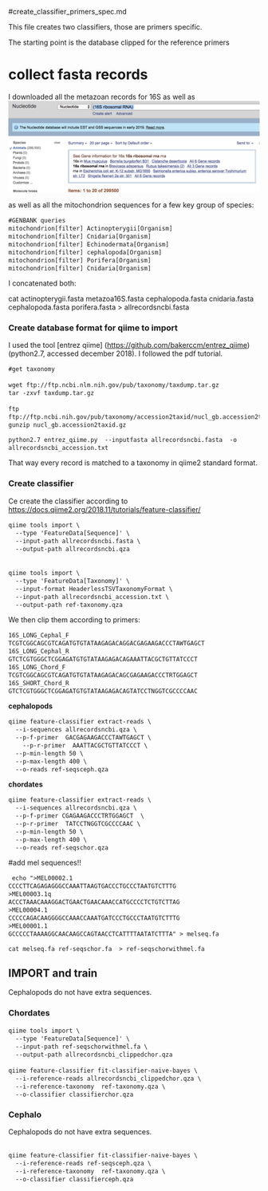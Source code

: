 #create_classifier_primers_spec.md

This file creates two classifiers, those are primers specific.

The starting point is the database clipped for the reference primers


# collect fasta records

I downloaded all the metazoan records for 16S as well as 
![output/pictures/ncbiextraction.png](output/pictures/ncbiextraction.png)

as well as all the mitochondrion sequences for a few key group of species: 
```
#GENBANK queries
mitochondrion[filter] Actinopterygii[Organism] 
mitochondrion[filter] Cnidaria[Organism] 
mitochondrion[filter] Echinodermata[Organism] 
mitochondrion[filter] cephalopoda[Organism] 
mitochondrion[filter] Porifera[Organism] 
mitochondrion[filter] Cnidaria[Organism] 
```
I concatenated both:

cat actinopterygii.fasta metazoa16S.fasta cephalopoda.fasta cnidaria.fasta cephalopoda.fasta porifera.fasta  > allrecordsncbi.fasta

### Create database format for qiime to import

I used the tool [entrez qiime] (https://github.com/bakerccm/entrez_qiime) (python2.7, accessed december 2018). I followed the pdf tutorial.


```
#get taxonomy

wget ftp://ftp.ncbi.nlm.nih.gov/pub/taxonomy/taxdump.tar.gz
tar -zxvf taxdump.tar.gz
 
ftp ftp://ftp.ncbi.nih.gov/pub/taxonomy/accession2taxid/nucl_gb.accession2taxid.gz
gunzip nucl_gb.accession2taxid.gz
```

```
python2.7 entrez_qiime.py  --inputfasta allrecordsncbi.fasta  -o  allrecordsncbi_accession.txt
```

That way every record is matched to a taxonomy in qiime2 standard format.

### Create classifier


Ce create the classifier according to
https://docs.qiime2.org/2018.11/tutorials/feature-classifier/
```
qiime tools import \
  --type 'FeatureData[Sequence]' \
  --input-path allrecordsncbi.fasta \
  --output-path allrecordsncbi.qza


qiime tools import \
  --type 'FeatureData[Taxonomy]' \
  --input-format HeaderlessTSVTaxonomyFormat \
  --input-path allrecordsncbi_accession.txt \
  --output-path ref-taxonomy.qza
```



We then clip them according to primers:


```
16S_LONG_Cephal_F
TCGTCGGCAGCGTCAGATGTGTATAAGAGACAGGACGAGAAGACCCTAWTGAGCT
16S_LONG_Cephal_R
GTCTCGTGGGCTCGGAGATGTGTATAAGAGACAGAAATTACGCTGTTATCCCT
16S_LONG_Chord_F
TCGTCGGCAGCGTCAGATGTGTATAAGAGACAGCGAGAAGACCCTRTGGAGCT
16S_SHORT_Chord_R
GTCTCGTGGGCTCGGAGATGTGTATAAGAGACAGTATCCTNGGTCGCCCCAAC
```




**cephalopods**
```
qiime feature-classifier extract-reads \
  --i-sequences allrecordsncbi.qza \
  --p-f-primer  GACGAGAAGACCCTAWTGAGCT \
    --p-r-primer  AAATTACGCTGTTATCCCT \
  --p-min-length 50 \
  --p-max-length 400 \
  --o-reads ref-seqsceph.qza
```

**chordates**
```
qiime feature-classifier extract-reads \
  --i-sequences allrecordsncbi.qza \
  --p-f-primer CGAGAAGACCCTRTGGAGCT  \
  --p-r-primer  TATCCTNGGTCGCCCCAAC \
  --p-min-length 50 \
  --p-max-length 400 \
  --o-reads ref-seqschor.qza
```
#add mel sequences!!

```
 echo ">MEL00002.1
CCCCTTCAGAGAGGGCCAAATTAAGTGACCCTGCCCTAATGTCTTTG
>MEL00003.1q
ACCCTAAACAAAGGACTGAACTGAACAAACCATGCCCCTCTGTCTTAG
>MEL00004.1
CCCCCAGACAAGGGGCCAAACCAAATGATCCCTGCCCTAATGTCTTTG
>MEL00001.1
GCCCCCTAAAAGGCAACAAGCCAGTAACCTCATTTTAATATCTTTA" > melseq.fa
```
```
cat melseq.fa ref-seqschor.fa  > ref-seqschorwithmel.fa
```


## IMPORT and train
Cephalopods do not have extra sequences.


### Chordates

```
qiime tools import \
  --type 'FeatureData[Sequence]' \
  --input-path ref-seqschorwithmel.fa \
  --output-path allrecordsncbi_clippedchor.qza

qiime feature-classifier fit-classifier-naive-bayes \
  --i-reference-reads allrecordsncbi_clippedchor.qza \
  --i-reference-taxonomy  ref-taxonomy.qza \
  --o-classifier classifierchor.qza
```
### Cephalo
Cephalopods do not have extra sequences.

```

qiime feature-classifier fit-classifier-naive-bayes \
  --i-reference-reads ref-seqsceph.qza \
  --i-reference-taxonomy  ref-taxonomy.qza \
  --o-classifier classifierceph.qza
```
